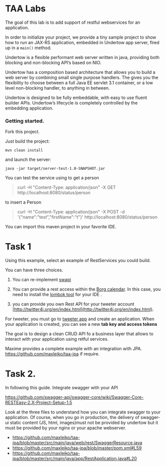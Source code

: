 TAA Labs
===================

The goal of this lab is to add support of restful webservices for an application. 

In order to initialize your project, we provide a tiny sample project to show how to run an JAX-RS application, embedded in Undertow app server, fired up in a `main()` method. 

Undertow is a flexible performant web server written in java, providing both blocking and non-blocking API’s based on NIO.

Undertow has a composition based architecture that allows you to build a web server by combining small single purpose handlers. The gives you the flexibility to choose between a full Java EE servlet 3.1 container, or a low level non-blocking handler, to anything in between.

Undertow is designed to be fully embeddable, with easy to use fluent builder APIs. Undertow’s lifecycle is completely controlled by the embedding application.


### Getting started. 

Fork this project. 

Just build the project:

    mvn clean install
    
and launch the server:

    java -jar target/server-test-1.0-SNAPSHOT.jar
   
You can test the service using 
to get a person
> curl -H "Content-Type: application/json" -X GET http://localhost:8080/status/person

to insert a Person
> curl -H "Content-Type: application/json" -X POST -d '{"name":"test","firstName":"t"}' http://localhost:8080/status/person

You can import this maven project in your favorite IDE. 

# Task 1

Using this example, select an example of RestServices you could build.

You can have three choices. 

1. You can re-implement [swapi](https://swapi.co/)

2. You can provide a rest access within the [Borg calendar](https://github.com/mikeberger/borg_calendar). In this case, you need to install the [lombok tool](https://projectlombok.org/) for your IDE .

3. you can provide you own Rest API for your tweeter account [http://twitter4j.org/en/index.html](http://twitter4j.org/en/index.html). 

For tweeter, you must go to [tweeter app](https://apps.twitter.com/) and create an application. When your application is created, you can see a new **tab key and access tokens**



The goal is to design a clean CRUD API fo a business layer that allows to interact with your application using retful services.


Maxime provides a complete example with an integration with JPA. https://github.com/maxleiko/taa-jpa if require. 


# Task 2. 
In following this guide. Integrate swagger with your API

https://github.com/swagger-api/swagger-core/wiki/Swagger-Core-RESTEasy-2.X-Project-Setup-1.5

Look at the three files to understand how you can integrate swagger to your application. Of course, when you go in production, the delivery of swagger-ui static content (JS, html, images)must not be provided by undertow but it must be provided by your nginx or your apache webserver. 

* https://github.com/maxleiko/taa-jpa/blob/master/src/main/java/web/rest/SwaggerResource.java
* https://github.com/maxleiko/taa-jpa/blob/master/pom.xml#L59
* https://github.com/maxleiko/taa-jpa/blob/master/src/main/java/app/RestApplication.java#L20

